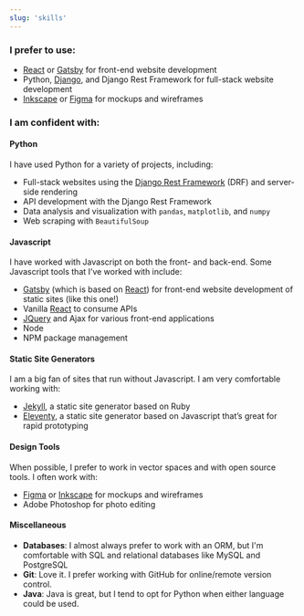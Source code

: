 ```yaml
---
slug: 'skills'
---
```


### I prefer to use:

- [React](https://reactjs.org/) or [Gatsby](https://gatsbyjs.org) for front-end
website development
- Python, [Django](https://www.djangoproject.com/), and Django Rest Framework for
full-stack website development
- [Inkscape](https://inkscape.org/) or [Figma](https://www.figma.com/) for mockups and wireframes

### I am confident with:

#### Python

I have used Python for a variety of projects, including:

- Full-stack websites using the [Django Rest Framework](https://www.django-rest-framework.org/)
  (DRF) and server-side rendering
- API development with the Django Rest Framework
- Data analysis and visualization with `pandas`, `matplotlib`, and `numpy`
- Web scraping with `BeautifulSoup`

#### Javascript

I have worked with Javascript on both the front- and back-end. Some Javascript tools that I’ve worked with include:

- [Gatsby](https://gatsbyjs.org) (which is based on [React](https://reactjs.org/)) for
front-end website development of static sites (like this one!)
- Vanilla [React](https://reactjs.org/) to consume APIs
- [JQuery](https://jquery.com/) and Ajax for various front-end applications
- Node
- NPM package management

#### Static Site Generators

I am a big fan of sites that run without Javascript. I am very comfortable working with:

- [Jekyll](https://jekyllrb.com/), a static site generator based on Ruby
- [Eleventy](https://www.11ty.dev/), a static site generator based on Javascript that’s great for rapid prototyping

#### Design Tools

When possible, I prefer to work in vector spaces and with open source tools. I often work with:

- [Figma](https://www.figma.com/) or [Inkscape](https://inkscape.org/) for mockups and wireframes
- Adobe Photoshop for photo editing

#### Miscellaneous

- **Databases**: I almost always prefer to work with an ORM, but I'm comfortable with
  SQL and relational databases like MySQL and PostgreSQL
- **Git**: Love it. I prefer working with GitHub for online/remote version control.
- **Java**: Java is great, but I tend to opt for Python when either language could be used.
